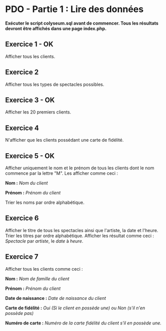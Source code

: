 # PDO - Partie 1 : Lire des données

**Exécuter le script colyseum.sql avant de commencer. Tous les résultats devront être affichés dans une page index.php.**

## Exercice 1 - OK

Afficher tous les clients.

## Exercice 2

Afficher tous les types de spectacles possibles.

## Exercice 3 - OK

Afficher les 20 premiers clients.

## Exercice 4

N'afficher que les clients possédant une carte de fidélité.

## Exercice 5 - OK

Afficher uniquement le nom et le prénom de tous les clients dont le nom commence par la lettre "M".
Les afficher comme ceci :

**Nom :** *Nom du client*

**Prénom :** *Prénom du client*

Trier les noms par ordre alphabétique.

## Exercice 6

Afficher le titre de tous les spectacles ainsi que l'artiste, la date et l'heure. Trier les titres par ordre alphabétique. Afficher les résultat comme ceci : *Spectacle* par *artiste*, le *date* à *heure*.

## Exercice 7

Afficher tous les clients comme ceci :

**Nom :** *Nom de famille du client*

**Prénom :** *Prénom du client*

**Date de naissance :** *Date de naissance du client*

**Carte de fidélité :** *Oui (Si le client en possède une) ou Non (s'il n'en possède pas)*

**Numéro de carte :** *Numéro de la carte fidélité du client s'il en possède une.*
